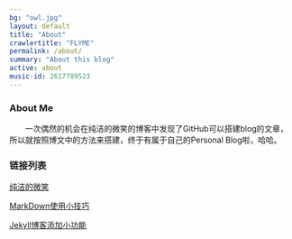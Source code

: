 ```yaml
---
bg: "owl.jpg"
layout: default
title: "About"
crawlertitle: "FLYME"
permalink: /about/
summary: "About this blog"
active: about
music-id: 2617789523
---
```


### About Me
&emsp;&emsp;一次偶然的机会在纯洁的微笑的博客中发现了GitHub可以搭建blog的文章，
所以就按照博文中的方法来搭建，终于有属于自己的Personal Blog啦，哈哈。

### 链接列表  
<p><a href="http://www.ityouknow.com/">纯洁的微笑</a></p>
<p><a href="https://www.jianshu.com/p/9d94660a96f1">MarkDown使用小技巧</a></p>
<p><a href="https://blog.csdn.net/ds19991999/article/details/81293467">Jekyll博客添加小功能</a></p>




